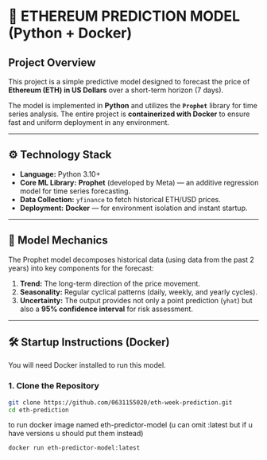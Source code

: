 # 🚀 ETHEREUM PREDICTION MODEL (Python + Docker)

## Project Overview

This project is a simple predictive model designed to forecast the price of **Ethereum (ETH) in US Dollars** over a short-term horizon (7 days).

The model is implemented in **Python** and utilizes the **`Prophet`** library for time series analysis. The entire project is **containerized with Docker** to ensure fast and uniform deployment in any environment.

---

## ⚙️ Technology Stack

* **Language:** Python 3.10+
* **Core ML Library:** **Prophet** (developed by Meta) — an additive regression model for time series forecasting.
* **Data Collection:** `yfinance` to fetch historical ETH/USD prices.
* **Deployment:** **Docker** — for environment isolation and instant startup.

---

## 🧠 Model Mechanics

The Prophet model decomposes historical data (using data from the past 2 years) into key components for the forecast:

1.  **Trend:** The long-term direction of the price movement.
2.  **Seasonality:** Regular cyclical patterns (daily, weekly, and yearly cycles).
3.  **Uncertainty:** The output provides not only a point prediction (`yhat`) but also a **95% confidence interval** for risk assessment.

---

## 🛠️ Startup Instructions (Docker)

You will need Docker installed to run this model.

### 1. Clone the Repository

```bash
git clone https://github.com/0631155020/eth-week-prediction.git
cd eth-prediction
```
to run docker image named eth-predictor-model (u can omit :latest but if u have versions u should put them instead)

```bash
docker run eth-predictor-model:latest
